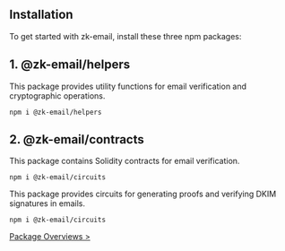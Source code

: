 ## **Installation**

To get started with zk-email, install these three npm packages:
## **1.  @zk-email/helpers**
This package provides utility functions for email verification and cryptographic operations.
```
npm i @zk-email/helpers
```

## **2.  @zk-email/contracts**
This package contains Solidity contracts for email verification.
```
npm i @zk-email/circuits
```

This package provides circuits for generating proofs and verifying DKIM signatures in emails.
```
npm i @zk-email/circuits
```

[Package Overviews >](/docs/zkEmailDocs/Package%20Overviews/README.md)
